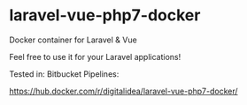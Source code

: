 # laravel-vue-php7-docker
Docker container for Laravel &amp; Vue

Feel free to use it for your Laravel applications!

Tested in: Bitbucket Pipelines:

https://hub.docker.com/r/digitalidea/laravel-vue-php7-docker/
